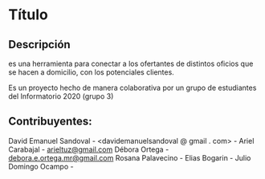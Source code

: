 Título
======

Descripción
-----------

<Nombre> es una herramienta para conectar a los ofertantes de distintos oficios que se hacen a domicilio, con los potenciales clientes.

Es un proyecto hecho de manera colaborativa por un grupo de estudiantes del Informatorio 2020 (grupo 3)

Contribuyentes:
---------------

David Emanuel Sandoval - <davidemanuelsandoval @ gmail . com> - 
Ariel Carabajal - <arieltuz@gmail.com>
Débora Ortega - <debora.e.ortega.mr@gmail.com>
Rosana Palavecino - 
Elias Bogarin - 
Julio Domingo Ocampo - 
